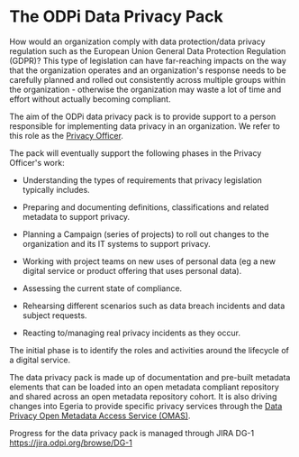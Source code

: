 <!-- SPDX-License-Identifier: Apache-2.0 -->

# The ODPi Data Privacy Pack

How would an organization comply with data protection/data privacy
regulation such as the European Union General Data Protection Regulation (GDPR)?
This type of legislation can have far-reaching impacts on the way that
the organization operates and an organization's response needs to be
carefully planned and rolled out consistently across multiple groups within
the organization - otherwise the organization may waste a lot of time and
effort without actually becoming compliant.

The aim of the ODPi data privacy pack is to provide support to a person
responsible for implementing data privacy in an organization.
We refer to this role as the [Privacy Officer](../docs/roles/privacy-officer-role.md).

The pack will eventually support the following phases in the Privacy Officer's work:

* Understanding the types of requirements that privacy legislation typically includes.
    
* Preparing and documenting definitions, classifications and related metadata to support privacy.
    
* Planning a Campaign (series of projects) to roll out changes to the organization and its IT systems to support privacy.
    
* Working with project teams on new uses of personal data (eg a new digital service or product offering that uses personal data).
    
* Assessing the current state of compliance.
    
* Rehearsing different scenarios such as data breach incidents and data subject requests.
    
* Reacting to/managing real privacy incidents as they occur.

The initial phase is to identify the roles and activities around the lifecycle of a digital service.

The data privacy pack is made up of documentation and pre-built metadata elements that can be
loaded into an open metadata compliant repository and shared across an open metadata
repository cohort.   It is also driving changes into Egeria to provide specific
privacy services through the
[Data Privacy Open Metadata Access Service (OMAS)](https://odpi.github.io/egeria/open-metadata-implementation/access-services/data-privacy/).

Progress for the data privacy pack is managed through JIRA DG-1 https://jira.odpi.org/browse/DG-1
